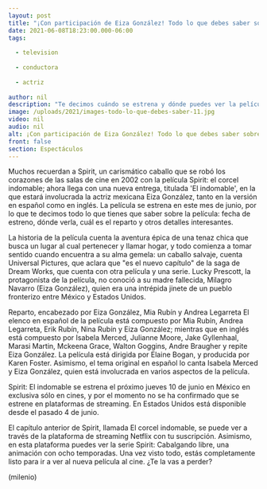 ```yaml
---
layout: post
title: "¡Con participación de Eiza González! Todo lo que debes saber sobre 'Spirit -  el indomable'"
date: 2021-06-08T18:23:00.000-06:00
tags:
  
  - television
  
  - conductora
  
  - actriz
  
author: nil
description: "Te decimos cuándo se estrena y dónde puedes ver la película de 'Spirit: el indomable', la película donde participa Eiza González en inglés y español. "
image: /uploads/2021/images-todo-lo-que-debes-saber-11.jpg
video: nil
audio: nil
alt: ¡Con participación de Eiza González! Todo lo que debes saber sobre 'Spirit -  el indomable'
front: false
section: Espectáculos
---
```


Muchos recuerdan a Spirit, un carismático caballo que se robó los corazones de las salas de cine en 2002 con la película Spirit: el corcel indomable; ahora llega con una nueva entrega, titulada 'El indomable', en la que estará involucrada la actriz mexicana Eiza González, tanto en la versión en español como en inglés. 
La película se estrena en este mes de junio, por lo que te decimos todo lo que tienes que saber sobre la película: fecha de estreno, dónde verla, cuál es el reparto y otros detalles interesantes. 

La historia de la película cuenta la aventura épica de una tenaz chica que busca un lugar al cual pertenecer y llamar hogar, y todo comienza a tomar sentido cuando encuentra a su alma gemela: un caballo salvaje, cuenta Universal Pictures, que aclara que "es el nuevo capítulo" de la saga de Dream Works, que cuenta con otra película y una serie. Lucky Prescott, la protagonista de la película, no conoció a su madre fallecida, Milagro Navarro (Eiza González), quien era una intrépida jinete de un pueblo fronterizo entre México y Estados Unidos. 

Reparto, encabezado por Eiza González, Mia Rubín y Andrea Legarreta El elenco en español de la película está compuesto por Mia Rubín, Andrea Legarreta, Erik Rubín, Nina Rubín y Eiza González; mientras que en inglés está compuesto por Isabela Merced, Julianne Moore, Jake Gyllenhaal, Marasi Martin, Mckeena Grace, Walton Goggins, Andre Braugher y repite Eiza González. La película está dirigida por Elaine Bogan, y producida por Karen Foster. Asimismo, el tema original en español lo canta Isabela Merced y Eiza González, quien está involucrada en varios aspectos de la película. 

Spirit: El indomable se estrena el próximo jueves 10 de junio en México en exclusiva sólo en cines, y por el momento no se ha confirmado que se estrene en plataformas de streaming. En Estados Unidos está disponible desde el pasado 4 de junio. 

El capítulo anterior de Spirit, llamada El corcel indomable, se puede ver a través de la plataforma de streaming Netflix con tu suscripción. Asimismo, en esta plataforma puedes ver la serie Spirit: Cabalgando libre, una animación con ocho temporadas. Una vez visto todo, estás completamente listo para ir a ver al nueva película al cine. ¿Te la vas a perder? 

(milenio)